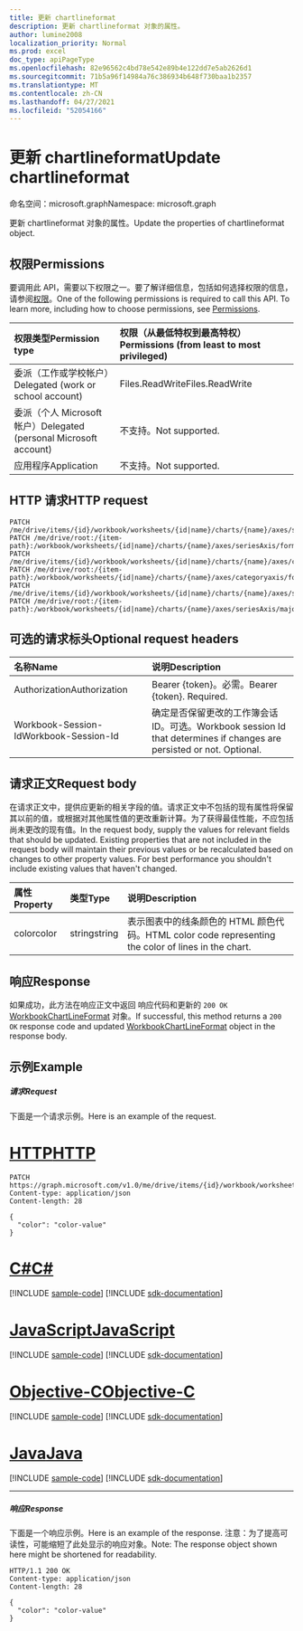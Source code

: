 ```yaml
---
title: 更新 chartlineformat
description: 更新 chartlineformat 对象的属性。
author: lumine2008
localization_priority: Normal
ms.prod: excel
doc_type: apiPageType
ms.openlocfilehash: 82e96562c4bd78e542e89b4e122dd7e5ab2626d1
ms.sourcegitcommit: 71b5a96f14984a76c386934b648f730baa1b2357
ms.translationtype: MT
ms.contentlocale: zh-CN
ms.lasthandoff: 04/27/2021
ms.locfileid: "52054166"
---
```

# <a name="update-chartlineformat"></a><span data-ttu-id="e26e5-103">更新 chartlineformat</span><span class="sxs-lookup"><span data-stu-id="e26e5-103">Update chartlineformat</span></span>

<span data-ttu-id="e26e5-104">命名空间：microsoft.graph</span><span class="sxs-lookup"><span data-stu-id="e26e5-104">Namespace: microsoft.graph</span></span>

<span data-ttu-id="e26e5-105">更新 chartlineformat 对象的属性。</span><span class="sxs-lookup"><span data-stu-id="e26e5-105">Update the properties of chartlineformat object.</span></span>
## <a name="permissions"></a><span data-ttu-id="e26e5-106">权限</span><span class="sxs-lookup"><span data-stu-id="e26e5-106">Permissions</span></span>
<span data-ttu-id="e26e5-p101">要调用此 API，需要以下权限之一。要了解详细信息，包括如何选择权限的信息，请参阅[权限](/graph/permissions-reference)。</span><span class="sxs-lookup"><span data-stu-id="e26e5-p101">One of the following permissions is required to call this API. To learn more, including how to choose permissions, see [Permissions](/graph/permissions-reference).</span></span>

|<span data-ttu-id="e26e5-109">权限类型</span><span class="sxs-lookup"><span data-stu-id="e26e5-109">Permission type</span></span>      | <span data-ttu-id="e26e5-110">权限（从最低特权到最高特权）</span><span class="sxs-lookup"><span data-stu-id="e26e5-110">Permissions (from least to most privileged)</span></span>              |
|:--------------------|:---------------------------------------------------------|
|<span data-ttu-id="e26e5-111">委派（工作或学校帐户）</span><span class="sxs-lookup"><span data-stu-id="e26e5-111">Delegated (work or school account)</span></span> | <span data-ttu-id="e26e5-112">Files.ReadWrite</span><span class="sxs-lookup"><span data-stu-id="e26e5-112">Files.ReadWrite</span></span>    |
|<span data-ttu-id="e26e5-113">委派（个人 Microsoft 帐户）</span><span class="sxs-lookup"><span data-stu-id="e26e5-113">Delegated (personal Microsoft account)</span></span> | <span data-ttu-id="e26e5-114">不支持。</span><span class="sxs-lookup"><span data-stu-id="e26e5-114">Not supported.</span></span>    |
|<span data-ttu-id="e26e5-115">应用程序</span><span class="sxs-lookup"><span data-stu-id="e26e5-115">Application</span></span> | <span data-ttu-id="e26e5-116">不支持。</span><span class="sxs-lookup"><span data-stu-id="e26e5-116">Not supported.</span></span> |

## <a name="http-request"></a><span data-ttu-id="e26e5-117">HTTP 请求</span><span class="sxs-lookup"><span data-stu-id="e26e5-117">HTTP request</span></span>
<!-- { "blockType": "ignored" } -->
```http
PATCH /me/drive/items/{id}/workbook/worksheets/{id|name}/charts/{name}/axes/seriesAxis/format/line
PATCH /me/drive/root:/{item-path}:/workbook/worksheets/{id|name}/charts/{name}/axes/seriesAxis/format/line
PATCH /me/drive/items/{id}/workbook/worksheets/{id|name}/charts/{name}/axes/categoryaxis/format/line
PATCH /me/drive/root:/{item-path}:/workbook/worksheets/{id|name}/charts/{name}/axes/categoryaxis/format/line
PATCH /me/drive/items/{id}/workbook/worksheets/{id|name}/charts/{name}/axes/seriesAxis/majorgridlines/format/line
PATCH /me/drive/root:/{item-path}:/workbook/worksheets/{id|name}/charts/{name}/axes/seriesAxis/majorgridlines/format/line
```
## <a name="optional-request-headers"></a><span data-ttu-id="e26e5-118">可选的请求标头</span><span class="sxs-lookup"><span data-stu-id="e26e5-118">Optional request headers</span></span>
| <span data-ttu-id="e26e5-119">名称</span><span class="sxs-lookup"><span data-stu-id="e26e5-119">Name</span></span>       | <span data-ttu-id="e26e5-120">说明</span><span class="sxs-lookup"><span data-stu-id="e26e5-120">Description</span></span>|
|:-----------|:-----------|
| <span data-ttu-id="e26e5-121">Authorization</span><span class="sxs-lookup"><span data-stu-id="e26e5-121">Authorization</span></span>  | <span data-ttu-id="e26e5-p102">Bearer {token}。必需。</span><span class="sxs-lookup"><span data-stu-id="e26e5-p102">Bearer {token}. Required.</span></span> |
| <span data-ttu-id="e26e5-124">Workbook-Session-Id</span><span class="sxs-lookup"><span data-stu-id="e26e5-124">Workbook-Session-Id</span></span>  | <span data-ttu-id="e26e5-p103">确定是否保留更改的工作簿会话 ID。可选。</span><span class="sxs-lookup"><span data-stu-id="e26e5-p103">Workbook session Id that determines if changes are persisted or not. Optional.</span></span>|

## <a name="request-body"></a><span data-ttu-id="e26e5-127">请求正文</span><span class="sxs-lookup"><span data-stu-id="e26e5-127">Request body</span></span>
<span data-ttu-id="e26e5-p104">在请求正文中，提供应更新的相关字段的值。请求正文中不包括的现有属性将保留其以前的值，或根据对其他属性值的更改重新计算。为了获得最佳性能，不应包括尚未更改的现有值。</span><span class="sxs-lookup"><span data-stu-id="e26e5-p104">In the request body, supply the values for relevant fields that should be updated. Existing properties that are not included in the request body will maintain their previous values or be recalculated based on changes to other property values. For best performance you shouldn't include existing values that haven't changed.</span></span>

| <span data-ttu-id="e26e5-131">属性</span><span class="sxs-lookup"><span data-stu-id="e26e5-131">Property</span></span>     | <span data-ttu-id="e26e5-132">类型</span><span class="sxs-lookup"><span data-stu-id="e26e5-132">Type</span></span>   |<span data-ttu-id="e26e5-133">说明</span><span class="sxs-lookup"><span data-stu-id="e26e5-133">Description</span></span>|
|:---------------|:--------|:----------|
|<span data-ttu-id="e26e5-134">color</span><span class="sxs-lookup"><span data-stu-id="e26e5-134">color</span></span>|<span data-ttu-id="e26e5-135">string</span><span class="sxs-lookup"><span data-stu-id="e26e5-135">string</span></span>|<span data-ttu-id="e26e5-136">表示图表中的线条颜色的 HTML 颜色代码。</span><span class="sxs-lookup"><span data-stu-id="e26e5-136">HTML color code representing the color of lines in the chart.</span></span>|

## <a name="response"></a><span data-ttu-id="e26e5-137">响应</span><span class="sxs-lookup"><span data-stu-id="e26e5-137">Response</span></span>

<span data-ttu-id="e26e5-138">如果成功，此方法在响应正文中返回 响应代码和更新的 `200 OK` [WorkbookChartLineFormat](../resources/chartlineformat.md) 对象。</span><span class="sxs-lookup"><span data-stu-id="e26e5-138">If successful, this method returns a `200 OK` response code and updated [WorkbookChartLineFormat](../resources/chartlineformat.md) object in the response body.</span></span>
## <a name="example"></a><span data-ttu-id="e26e5-139">示例</span><span class="sxs-lookup"><span data-stu-id="e26e5-139">Example</span></span>
##### <a name="request"></a><span data-ttu-id="e26e5-140">请求</span><span class="sxs-lookup"><span data-stu-id="e26e5-140">Request</span></span>
<span data-ttu-id="e26e5-141">下面是一个请求示例。</span><span class="sxs-lookup"><span data-stu-id="e26e5-141">Here is an example of the request.</span></span>

# <a name="http"></a>[<span data-ttu-id="e26e5-142">HTTP</span><span class="sxs-lookup"><span data-stu-id="e26e5-142">HTTP</span></span>](#tab/http)
<!-- {
  "blockType": "request",
  "name": "update_chartlineformat"
}-->
```http
PATCH https://graph.microsoft.com/v1.0/me/drive/items/{id}/workbook/worksheets/{id|name}/charts/{name}/axes/seriesAxis/format/line
Content-type: application/json
Content-length: 28

{
  "color": "color-value"
}
```
# <a name="c"></a>[<span data-ttu-id="e26e5-143">C#</span><span class="sxs-lookup"><span data-stu-id="e26e5-143">C#</span></span>](#tab/csharp)
[!INCLUDE [sample-code](../includes/snippets/csharp/update-chartlineformat-csharp-snippets.md)]
[!INCLUDE [sdk-documentation](../includes/snippets/snippets-sdk-documentation-link.md)]

# <a name="javascript"></a>[<span data-ttu-id="e26e5-144">JavaScript</span><span class="sxs-lookup"><span data-stu-id="e26e5-144">JavaScript</span></span>](#tab/javascript)
[!INCLUDE [sample-code](../includes/snippets/javascript/update-chartlineformat-javascript-snippets.md)]
[!INCLUDE [sdk-documentation](../includes/snippets/snippets-sdk-documentation-link.md)]

# <a name="objective-c"></a>[<span data-ttu-id="e26e5-145">Objective-C</span><span class="sxs-lookup"><span data-stu-id="e26e5-145">Objective-C</span></span>](#tab/objc)
[!INCLUDE [sample-code](../includes/snippets/objc/update-chartlineformat-objc-snippets.md)]
[!INCLUDE [sdk-documentation](../includes/snippets/snippets-sdk-documentation-link.md)]

# <a name="java"></a>[<span data-ttu-id="e26e5-146">Java</span><span class="sxs-lookup"><span data-stu-id="e26e5-146">Java</span></span>](#tab/java)
[!INCLUDE [sample-code](../includes/snippets/java/update-chartlineformat-java-snippets.md)]
[!INCLUDE [sdk-documentation](../includes/snippets/snippets-sdk-documentation-link.md)]

---

##### <a name="response"></a><span data-ttu-id="e26e5-147">响应</span><span class="sxs-lookup"><span data-stu-id="e26e5-147">Response</span></span>
<span data-ttu-id="e26e5-148">下面是一个响应示例。</span><span class="sxs-lookup"><span data-stu-id="e26e5-148">Here is an example of the response.</span></span> <span data-ttu-id="e26e5-149">注意：为了提高可读性，可能缩短了此处显示的响应对象。</span><span class="sxs-lookup"><span data-stu-id="e26e5-149">Note: The response object shown here might be shortened for readability.</span></span>
<!-- {
  "blockType": "response",
  "truncated": true,
  "@odata.type": "microsoft.graph.workbookChartLineFormat"
} -->
```http
HTTP/1.1 200 OK
Content-type: application/json
Content-length: 28

{
  "color": "color-value"
}
```

<!-- uuid: 8fcb5dbc-d5aa-4681-8e31-b001d5168d79
2015-10-25 14:57:30 UTC -->
<!-- {
  "type": "#page.annotation",
  "description": "Update chartlineformat",
  "keywords": "",
  "section": "documentation",
  "tocPath": "",
  "suppressions": [
  ]
}-->

